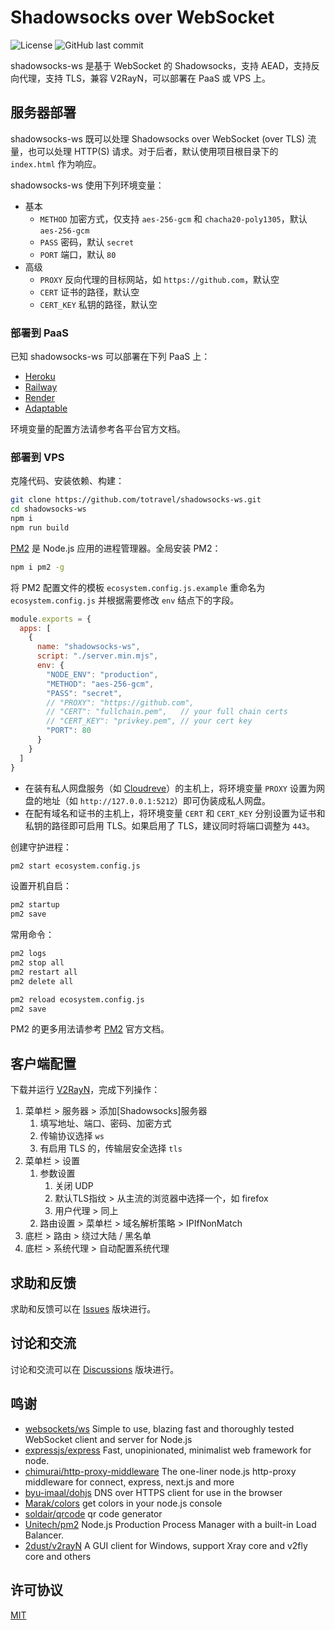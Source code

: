 # Shadowsocks over WebSocket

![License](https://img.shields.io/github/license/totravel/shadowsocks-ws)
![GitHub last commit](https://img.shields.io/github/last-commit/totravel/shadowsocks-ws)

shadowsocks-ws 是基于 WebSocket 的 Shadowsocks，支持 AEAD，支持反向代理，支持 TLS，兼容 V2RayN，可以部署在 PaaS 或 VPS 上。

## 服务器部署

shadowsocks-ws 既可以处理 Shadowsocks over WebSocket (over TLS) 流量，也可以处理 HTTP(S) 请求。对于后者，默认使用项目根目录下的 `index.html` 作为响应。

shadowsocks-ws 使用下列环境变量：

- 基本
  - `METHOD` 加密方式，仅支持 `aes-256-gcm` 和 `chacha20-poly1305`，默认 `aes-256-gcm`
  - `PASS` 密码，默认 `secret`
  - `PORT` 端口，默认 `80`
- 高级
  - `PROXY` 反向代理的目标网站，如 `https://github.com`，默认空
  - `CERT` 证书的路径，默认空
  - `CERT_KEY` 私钥的路径，默认空

### 部署到 PaaS

已知 shadowsocks-ws 可以部署在下列 PaaS 上：

- [Heroku][heroku]
- [Railway][railway]
- [Render][render]
- [Adaptable][adaptable]

环境变量的配置方法请参考各平台官方文档。

### 部署到 VPS

克隆代码、安装依赖、构建：

```bash
git clone https://github.com/totravel/shadowsocks-ws.git
cd shadowsocks-ws
npm i
npm run build
```

[PM2][pm2] 是 Node.js 应用的进程管理器。全局安装 PM2：

```bash
npm i pm2 -g
```

将 PM2 配置文件的模板 `ecosystem.config.js.example` 重命名为 `ecosystem.config.js` 并根据需要修改 `env` 结点下的字段。

```js
module.exports = {
  apps: [
    {
      name: "shadowsocks-ws",
      script: "./server.min.mjs",
      env: {
        "NODE_ENV": "production",
        "METHOD": "aes-256-gcm",
        "PASS": "secret",
        // "PROXY": "https://github.com",
        // "CERT": "fullchain.pem",   // your full chain certs
        // "CERT_KEY": "privkey.pem", // your cert key
        "PORT": 80
      }
    }
  ]
}
```

- 在装有私人网盘服务（如 [Cloudreve][cloudreve]）的主机上，将环境变量 `PROXY` 设置为网盘的地址（如 `http://127.0.0.1:5212`）即可伪装成私人网盘。
- 在配有域名和证书的主机上，将环境变量 `CERT` 和 `CERT_KEY` 分别设置为证书和私钥的路径即可启用 TLS。如果启用了 TLS，建议同时将端口调整为 `443`。

创建守护进程：

```bash
pm2 start ecosystem.config.js
```

设置开机自启：

```bash
pm2 startup
pm2 save
```

常用命令：

```bash
pm2 logs
pm2 stop all
pm2 restart all
pm2 delete all

pm2 reload ecosystem.config.js
pm2 save
```

PM2 的更多用法请参考 [PM2][pm2] 官方文档。

## 客户端配置

下载并运行 [V2RayN][v2rayn]，完成下列操作：

1. 菜单栏 > 服务器 > 添加[Shadowsocks]服务器
    1. 填写地址、端口、密码、加密方式
    1. 传输协议选择 `ws`
    1. 有启用 TLS 的，传输层安全选择 `tls`
1. 菜单栏 > 设置
    1. 参数设置
        1. 关闭 UDP
        1. 默认TLS指纹 > 从主流的浏览器中选择一个，如 firefox
        1. 用户代理 > 同上
    1. 路由设置 > 菜单栏 > 域名解析策略 > IPIfNonMatch
1. 底栏 > 路由 > 绕过大陆 / 黑名单
1. 底栏 > 系统代理 > 自动配置系统代理

## 求助和反馈

求助和反馈可以在 [Issues](https://github.com/totravel/shadowsocks-ws/issues) 版块进行。

## 讨论和交流

讨论和交流可以在 [Discussions](https://github.com/totravel/shadowsocks-ws/discussions) 版块进行。

## 鸣谢

- [websockets/ws][ws] Simple to use, blazing fast and thoroughly tested WebSocket client and server for Node.js
- [expressjs/express][express] Fast, unopinionated, minimalist web framework for node.
- [chimurai/http-proxy-middleware][proxy] The one-liner node.js http-proxy middleware for connect, express, next.js and more
- [byu-imaal/dohjs][dohjs] DNS over HTTPS client for use in the browser
- [Marak/colors][colors] get colors in your node.js console
- [soldair/qrcode][qrcode] qr code generator
- [Unitech/pm2][pm2] Node.js Production Process Manager with a built-in Load Balancer.
- [2dust/v2rayN][v2rayn] A GUI client for Windows, support Xray core and v2fly core and others

## 许可协议

[MIT](LICENSE)

[heroku]: https://www.heroku.com/
[railway]: https://railway.app/
[render]: https://render.com/
[adaptable]: https://adaptable.io/

[pm2]: https://github.com/Unitech/pm2
[Cloudreve]: https://cloudreve.org/
[v2rayn]: https://github.com/2dust/v2rayN

[ws]: https://github.com/websockets/ws
[express]: https://expressjs.com/
[proxy]: https://github.com/chimurai/http-proxy-middleware
[dohjs]: https://github.com/byu-imaal/dohjs
[colors]: https://github.com/Marak/colors.js
[qrcode]: https://github.com/soldair/node-qrcode

[ss2022]: https://github.com/Shadowsocks-NET/shadowsocks-specs
